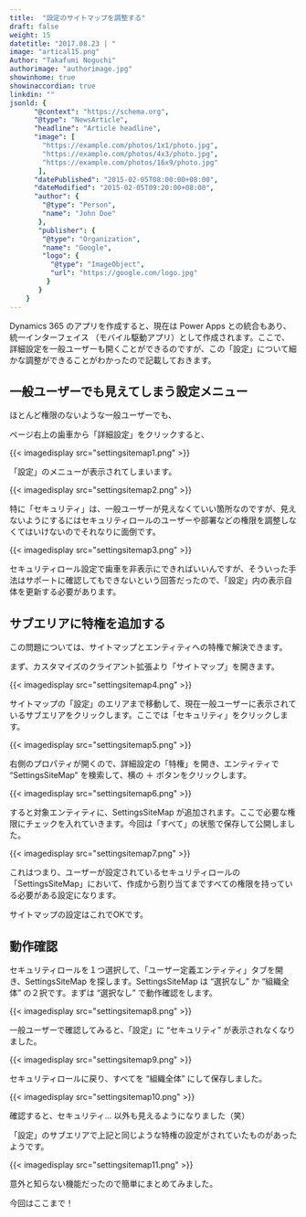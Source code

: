 ```yaml
---
title:  "設定のサイトマップを調整する"
draft: false
weight: 15
datetitle: "2017.08.23 | "
image: "artical15.png"
Author: "Takafumi Noguchi"
authorimage: "authorimage.jpg"
showinhome: true
showinaccordian: true
linkdin: ""
jsonld: {
      "@context": "https://schema.org",
      "@type": "NewsArticle",
      "headline": "Article headline",
      "image": [
        "https://example.com/photos/1x1/photo.jpg",
        "https://example.com/photos/4x3/photo.jpg",
        "https://example.com/photos/16x9/photo.jpg"
       ],
      "datePublished": "2015-02-05T08:00:00+08:00",
      "dateModified": "2015-02-05T09:20:00+08:00",
      "author": {
        "@type": "Person",
        "name": "John Doe"
       },
       "publisher": {
        "@type": "Organization",
        "name": "Google",
        "logo": {
          "@type": "ImageObject",
          "url": "https://google.com/logo.jpg"
         }
       }
    }
---
```

<!-- Intro  -->
Dynamics 365 のアプリを作成すると、現在は Power Apps との統合もあり、統一インターフェイス （モバイル駆動アプリ）として作成されます。ここで、詳細設定を一般ユーザーも開くことができるのですが、この「設定」について細かな調整ができることがわかったので記載しておきます。


## 一般ユーザーでも見えてしまう設定メニュー
ほとんど権限のないような一般ユーザーでも、

ページ右上の歯車から「詳細設定」をクリックすると、
<!-- Image= settingsitemap1.png -->
{{< imagedisplay src="settingsitemap1.png" >}}

「設定」のメニューが表示されてしまいます。
<!-- Image= settingsitemap2.png -->
{{< imagedisplay src="settingsitemap2.png" >}}

特に「セキュリティ」は、一般ユーザーが見えなくていい箇所なのですが、見えないようにするにはセキュリティロールのユーザーや部署などの権限を調整しなくてはいけないのでそれなりに面倒です。
<!-- Image= settingsitemap3.png -->
{{< imagedisplay src="settingsitemap3.png" >}}

セキュリティロール設定で歯車を非表示にできればいいんですが、そういった手法はサポートに確認してもできないという回答だったので、「設定」内の表示自体を更新する必要があります。

## サブエリアに特権を追加する
この問題については、サイトマップとエンティティへの特権で解決できます。

まず、カスタマイズのクライアント拡張より「サイトマップ」を開きます。
<!-- Image= settingsitemap4.png -->
{{< imagedisplay src="settingsitemap4.png" >}}

サイトマップの「設定」のエリアまで移動して、現在一般ユーザーに表示されているサブエリアをクリックします。ここでは「セキュリティ」をクリックします。
<!-- Image= settingsitemap5.png -->
{{< imagedisplay src="settingsitemap5.png" >}}

右側のプロパティが開くので、詳細設定の「特権」を開き、エンティティで “SettingsSiteMap” を検索して、横の ＋ ボタンをクリックします。
<!-- Image= settingsitemap6.png -->
{{< imagedisplay src="settingsitemap6.png" >}}

すると対象エンティティに、SettingsSiteMap が追加されます。ここで必要な権限にチェックを入れていきます。今回は「すべて」の状態で保存して公開しました。
<!-- Image= settingsitemap7.png -->
{{< imagedisplay src="settingsitemap7.png" >}}

これはつまり、ユーザーが設定されているセキュリティロールの「SettingsSiteMap」において、作成から割り当てまですべての権限を持っている必要がある設定になります。

サイトマップの設定はこれでOKです。

## 動作確認
セキュリティロールを１つ選択して、「ユーザー定義エンティティ」タブを開き、SettingsSiteMap を探します。SettingsSiteMap は “選択なし” か “組織全体” の２択です。まずは “選択なし” で動作確認をします。
<!-- Image= settingsitemap8.png -->
{{< imagedisplay src="settingsitemap8.png" >}}

一般ユーザーで確認してみると、「設定」に “セキュリティ” が表示されなくなりました。
<!-- Image= settingsitemap9.png -->
{{< imagedisplay src="settingsitemap9.png" >}}

セキュリティロールに戻り、すべてを “組織全体” にして保存しました。
<!-- Image= settingsitemap10.png -->
{{< imagedisplay src="settingsitemap10.png" >}}

確認すると、セキュリティ… 以外も見えるようになりました（笑）

「設定」のサブエリアで上記と同じような特権の設定がされていたものがあったようです。
<!-- Image= settingsitemap11.png -->
{{< imagedisplay src="settingsitemap11.png" >}}

意外と知らない機能だったので簡単にまとめてみました。

今回はここまで！